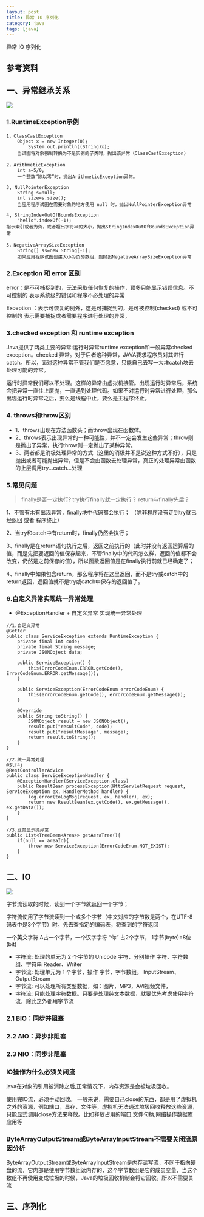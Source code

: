 ```yaml
---
layout: post
title: 异常 IO 序列化
category: java
tags: [java]
---
```


异常 IO 序列化

## 参考资料
 

## 一、异常继承关系 
![](https://wdsheng0i.github.io/assets/images/2021/java/exc.png)

### 1.RuntimeException示例
```
1，ClassCastException
    Object x = new Integer(0);
        System.out.println((String)x);
    当试图将对象强制转换为不是实例的子类时，抛出该异常（ClassCastException)

2，ArithmeticException
    int a=5/0;
    一个整数“除以零”时，抛出ArithmeticException异常。

3, NullPointerException
    String s=null;
    int size=s.size();
    当应用程序试图在需要对象的地方使用 null 时，抛出NullPointerException异常

4, StringIndexOutOfBoundsException
    "hello".indexOf(-1);
指示索引或者为负，或者超出字符串的大小，抛出StringIndexOutOfBoundsException异常

5，NegativeArraySizeException
    String[] ss=new String[-1];
    如果应用程序试图创建大小为负的数组，则抛出NegativeArraySizeException异常
```

### 2.Exception 和 error 区别
error：是不可捕捉到的，无法采取任何恢复的操作，顶多只能显示错误信息。不可控制的
表示系统级的错误和程序不必处理的异常

Exception ：表示可恢复的例外，这是可捕捉到的，是可被控制(checked) 或不可控制的
表示需要捕捉或者需要程序进行处理的异常，

### 3.checked exception 和 runtime exception
Java提供了两类主要的异常:运行时异常runtime exception和一般异常checked exception。checked 异常。对于后者这种异常，JAVA要求程序员对其进行catch。所以，面对这种异常不管我们是否愿意，只能自己去写一大堆catch块去处理可能的异常。  

运行时异常我们可以不处理。这样的异常由虚拟机接管。出现运行时异常后，系统会把异常一直往上层抛，一直遇到处理代码。如果不对运行时异常进行处理，那么出现运行时异常之后，要么是线程中止，要么是主程序终止。 

### 4. throws和throw区别
- 1、throws出现在方法函数头；而throw出现在函数体。
- 2、throws表示出现异常的一种可能性，并不一定会发生这些异常；throw则是抛出了异常，执行throw则一定抛出了某种异常。
- 3、两者都是消极处理异常的方式（这里的消极并不是说这种方式不好），只是抛出或者可能抛出异常，但是不会由函数去处理异常，真正的处理异常由函数的上层调用try...catch...处理

### 5.常见问题
> finally是否一定执行?     try执行finally就一定执行？    return与finally先后？

1、不管有木有出现异常，finally块中代码都会执行； （除非程序没有走到try就已经返回   或者  程序终止）

2、当try和catch中有return时，finally仍然会执行；

3、finally是在return语句执行之后，返回之前执行的（此时并没有返回运算后的值，而是先把要返回的值保存起来，不管finally中的代码怎么样，返回的值都不会改变，仍然是之前保存的值），所以函数返回值是在finally执行前就已经确定了；

4、finally中如果包含return，那么程序将在这里返回，而不是try或catch中的return返回，返回值就不是try或catch中保存的返回值了。

### 6.自定义异常实现统一异常处理
- @ExceptionHandler + 自定义异常 实现统一异常处理 

```
//1.自定义异常
@Getter
public class ServiceException extends RuntimeException {
    private final int code;
    private final String message;
    private JSONObject data;

    public ServiceException() {
        this(ErrorCodeEnum.ERROR.getCode(), ErrorCodeEnum.ERROR.getMessage());
    }

    public ServiceException(ErrorCodeEnum errorCodeEnum) {
        this(errorCodeEnum.getCode(), errorCodeEnum.getMessage());
    }
    
    @Override
    public String toString() {
        JSONObject result = new JSONObject();
        result.put("resultCode", code);
        result.put("resultMessage", message);
        return result.toString();
    }
}

//2.统一异常处理
@Slf4j
@RestControllerAdvice
public class ServiceExceptionHandler {
    @ExceptionHandler(ServiceException.class)
    public ResultBean processException(HttpServletRequest request, ServiceException ex, HandlerMethod handler) {
        log.error(toLogMsg(request, ex, handler), ex);
        return new ResultBean(ex.getCode(), ex.getMessage(), ex.getData());
    }
}

//3.业务显示抛异常
public List<TreeBeen<Area>> getAeraTree(){
    if(null == areaId){
        throw new ServiceException(ErrorCodeEnum.NOT_EXIST);
    }
}
```
 

## 二、IO  
![](https://wdsheng0i.github.io/assets/images/2021/java/io.png)   

字节流读取的时候，读到一个字节就返回一个字节；  
  
字符流使用了字节流读到一个或多个字节（中文对应的字节数是两个，在UTF-8码表中是3个字节）时。先去查指定的编码表，将查到的字符返回

一个英文字符 A占一个字节，一个汉字字符 “你” 占2个字节，  1字节(byte)=8位(bit)  

- 字符流: 处理的单元为 2 个字节的 Unicode 字符，分别操作 字符、字符数组、字符串   Reader、Writer 
- 字节流: 处理单元为 1 个字节，操作 字节、字节数组。  InputStream、OutputStream
- 字节流: 可以处理所有类型数据，如：图片，MP3，AVI视频文件，
- 字符流: 只能处理字符数据。只要是处理纯文本数据，就要优先考虑使用字符流，除此之外都用字节流



### 2.1 BIO：同步并阻塞

### 2.2 AIO：异步非阻塞

### 2.3 NIO：同步非阻塞

### IO操作为什么必须关闭流
java在对象的引用被消除之后,正常情况下，内存资源是会被垃圾回收。

使用完IO流，必须手动回收。
一般来说，需要自己close的东西，都是用了虚拟机之外的资源，例如端口，显存，文件等，虚拟机无法通过垃圾回收释放这些资源，只能显式调用close方法来释放。比如释放占用的端口,文件句柄,网络操作数据库应用等

### ByteArrayOutputStream或ByteArrayInputStream不需要关闭流原因分析
ByteArrayOutputStream或ByteArrayInputStream是内存读写流，不同于指向硬盘的流，它内部是使用字节数组读内存的，这个字节数组是它的成员变量，当这个数组不再使用变成垃圾的时候，Java的垃圾回收机制会将它回收。所以不需要关流

## 三、序列化